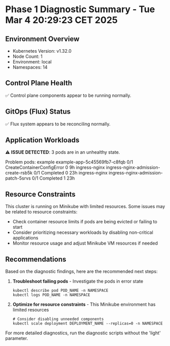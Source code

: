 # Phase 1 Diagnostic Summary - Tue Mar  4 20:29:23 CET 2025

## Environment Overview

- Kubernetes Version: v1.32.0
- Node Count: 1
- Environment: local
- Namespaces: 14

## Control Plane Health

✅ Control plane components appear to be running normally.

## GitOps (Flux) Status

✅ Flux system appears to be reconciling normally.

## Application Workloads

⚠️ **ISSUE DETECTED**: 3 pods are in an unhealthy state.

Problem pods:
example                example-app-5c45569fb7-c8fqb                     0/1     CreateContainerConfigError   0               9h
ingress-nginx          ingress-nginx-admission-create-rsb5k             0/1     Completed                    0               23h
ingress-nginx          ingress-nginx-admission-patch-5srvs              0/1     Completed                    1               23h

## Resource Constraints

This cluster is running on Minikube with limited resources. Some issues may be related to resource constraints:

- Check container resource limits if pods are being evicted or failing to start
- Consider prioritizing necessary workloads by disabling non-critical applications
- Monitor resource usage and adjust Minikube VM resources if needed

## Recommendations

Based on the diagnostic findings, here are the recommended next steps:

1. **Troubleshoot failing pods** - Investigate the pods in error state
   ```
   kubectl describe pod POD_NAME -n NAMESPACE
   kubectl logs POD_NAME -n NAMESPACE
   ```
3. **Optimize for resource constraints** - This Minikube environment has limited resources
   ```
   # Consider disabling unneeded components
   kubectl scale deployment DEPLOYMENT_NAME --replicas=0 -n NAMESPACE
   ```

For more detailed diagnostics, run the diagnostic scripts without the 'light' parameter.
